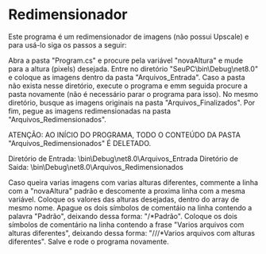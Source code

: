 # Redimensionador

Este programa é um redimensionador de imagens (não possui Upscale) e para usá-lo siga os passos a seguir:

Abra a pasta "Program.cs" e procure pela variável "novaAltura" e mude para a altura (pixels) desejada.
Entre no diretório "SeuPC\bin\Debug\net8.0" e coloque as imagens dentro da pasta "Arquivos_Entrada".
Caso a pasta não exista nesse diretório, execute o programa e emm seguida procure a pasta novamente (não é necessário parar o programa para isso).
No mesmo diretório, busque as imagens originais na pasta "Arquivos_Finalizados".
Por fim, pegue as imagens redimensionadas na pasta "Arquivos_Redimensionados".

ATENÇÃO: AO INÍCIO DO PROGRAMA, TODO O CONTEÚDO DA PASTA "Arquivos_Redimensionados" É DELETADO.

Diretório de Entrada: \bin\Debug\net8.0\Arquivos_Entrada
Diretório de Saida: \bin\Debug\net8.0\Arquivos_Redimensionados

Caso queira varias imagens com varias alturas diferentes, commente a linha com a "novaAltura" padrão e descomente a proxima linha com a mesma variável.
Coloque os valores das alturas desejadas, dentro do array de mesmo nome.
Apague os dois símbolos de comentáio na linha contendo a palavra "Padrão", deixando dessa forma: "/*Padrão".
Coloque os dois símbolos de comentário na linha contendo a frase "Varios arquivos com alturas diferentes", deixando dessa forma: "///*Varios arquivos com alturas diferentes".
Salve e rode o programa novamente.
